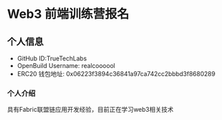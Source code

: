 # Web3 前端训练营报名

## 个人信息

* GitHub ID:TrueTechLabs
* OpenBuild Username: realcoooool
* ERC20 钱包地址: 0x06223f3894c36841a97ca742cc2bbbd3f8680289


### 个人介绍

具有Fabric联盟链应用开发经验，目前正在学习web3相关技术


